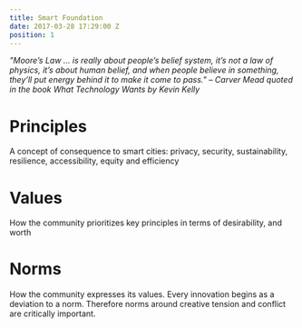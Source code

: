 ```yaml
---
title: Smart Foundation
date: 2017-03-28 17:29:00 Z
position: 1
---
```


*"Moore’s Law ... is really about people’s belief system, it’s not a law of physics, it’s about human belief, and when people believe in something, they’ll put energy behind it to make it come to pass." – Carver Mead quoted in the book What Technology Wants by Kevin Kelly*

# Principles

A concept of consequence to smart cities: privacy, security, sustainability, resilience, accessibility, equity and efficiency

## 

# Values

How the community prioritizes key principles in terms of desirability, and worth

# Norms

How the community expresses its values. Every innovation begins as a deviation to a norm. Therefore norms around creative tension and conflict are critically important.